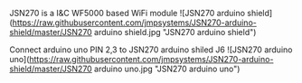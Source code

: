 JSN270 is a I&C WF5000 based WiFi module
![JSN270 arduino shield](https://raw.githubusercontent.com/jmpsystems/JSN270-arduino-shield/master/JSN270 arduino shield.jpg "JSN270 arduino shield")

Connect arduino uno PIN 2,3 to JSN270 arduino shiled J6
![JSN270 arduino uno](https://raw.githubusercontent.com/jmpsystems/JSN270-arduino-shield/master/JSN270 arduino uno.jpg "JSN270 arduino uno")
